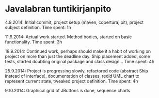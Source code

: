 Javalabran tuntikirjanpito
==========================

4.9.2014: Initial commit, project setup (maven, cobertura, pit), project subject definition. Time spent: 1h

11.9.2014: Actual work started. Method bodies, started on basic functionality. Time spent: 3h

18.9.2014: Continued work, perhaps should make it a habit of working on project on more than just the deadline day. Ship placement added, some tests, started doubting original package and class design... Time spent: 4h

25.9.2014: Project is progressing slowly, refactored code (abstract Ship instead of interface), documentation of classes, redid UML chart to represent current state, tweaked project definition. Time spent: 4h

9.10.2014: Graphical grid of JButtons is done, sequence charts